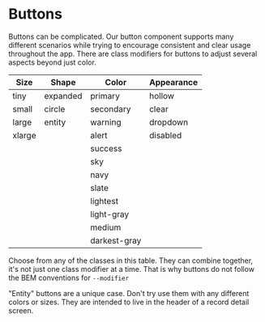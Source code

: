 # Buttons

Buttons can be complicated. Our button component supports many different scenarios while trying to encourage consistent and clear usage throughout the app. There are class modifiers for buttons to adjust several aspects beyond just color.

| Size   | Shape    | Color        | Appearance |
| ------ | -------- | ------------ | ---------- |
| tiny   | expanded | primary      | hollow     |
| small  | circle   | secondary    | clear      |
| large  | entity   | warning      | dropdown   |
| xlarge |          | alert        | disabled   |
|        |          | success      |            |
|        |          | sky          |            |
|        |          | navy         |            |
|        |          | slate        |            |
|        |          | lightest     |            |
|        |          | light-gray   |            |
|        |          | medium       |            |
|        |          | darkest-gray |            |


Choose from any of the classes in this table. They can combine together, it's not just one class modifier at a time. That is why buttons do not follow the BEM conventions for `--modifier`


"Entity" buttons are a unique case. Don't try use them with any different colors or sizes. They are intended to live in the header of a record detail screen.
